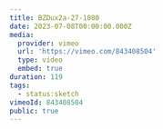 ```yaml
---
title: BZDux2a-27-1080
date: 2023-07-08T00:00:00.000Z
media:
  provider: vimeo
  url: 'https://vimeo.com/843408504'
  type: video
  embed: true
duration: 119
tags:
  - status:sketch
vimeoId: 843408504
public: true
---
```

<!-- Vimeo video: BZDux2a-27-1080 -->
<!-- Duration: 1:59 -->
<!-- Created: 2023-07-08 -->

<ClientOnly>
  <WorkbookViewer />
</ClientOnly>

<script setup>
import WorkbookViewer from "../../.vitepress/theme/components/workbook/WorkbookViewer.vue";
</script>
